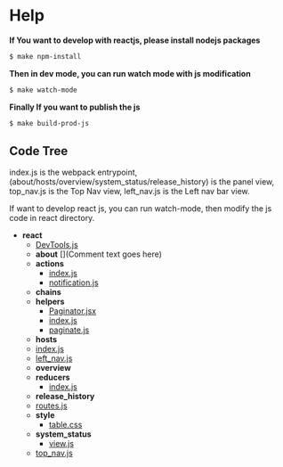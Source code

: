 Help
====

**If You want to develop with reactjs, please install nodejs packages**

```sh
$ make npm-install
```

**Then in dev mode, you can run watch mode with js modification**

```sh
$ make watch-mode
```

**Finally If you want to publish the js**

```sh
$ make build-prod-js
```

Code Tree
---------

index.js is the webpack entrypoint, (about/hosts/overview/system\_status/release\_history) is the panel view, top\_nav.js is the Top Nav view, left\_nav.js is the Left nav bar view.

If want to develop react js, you can run watch-mode, then modify the js code in react directory.

- __react__
  - [DevTools.js](src/static/js/react/DevTools.js)
  - __about__ [](Comment text goes here)
  - __actions__
    - [index.js](src/static/js/react/actions/index.js)
    - [notification.js](src/static/js/react/actions/notification.js)
  - __chains__
  - __helpers__
    - [Paginator.jsx](src/static/js/react/helpers/Paginator.jsx)
    - [index.js](src/static/js/react/helpers/index.js)
    - [paginate.js](src/static/js/react/helpers/paginate.js)
  - __hosts__
  - [index.js](src/static/js/react/index.js)
  - [left_nav.js](src/static/js/react/left_nav.js)
  - __overview__
  - __reducers__
    - [index.js](src/static/js/react/reducers/index.js)
  - __release_history__
  - [routes.js](src/static/js/react/routes.js)
  - __style__
    - [table.css](src/static/js/react/style/table.css)
  - __system_status__
    - [view.js](src/static/js/react/system_status/view.js)
  - [top_nav.js](src/static/js/react/top_nav.js)